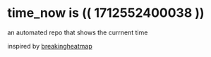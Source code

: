 # time_now is (( 1712552400038 ))

an automated repo that shows the currnent time

inspired by [breakingheatmap](https://github.com/breakingheatmap/breakingheatmap)